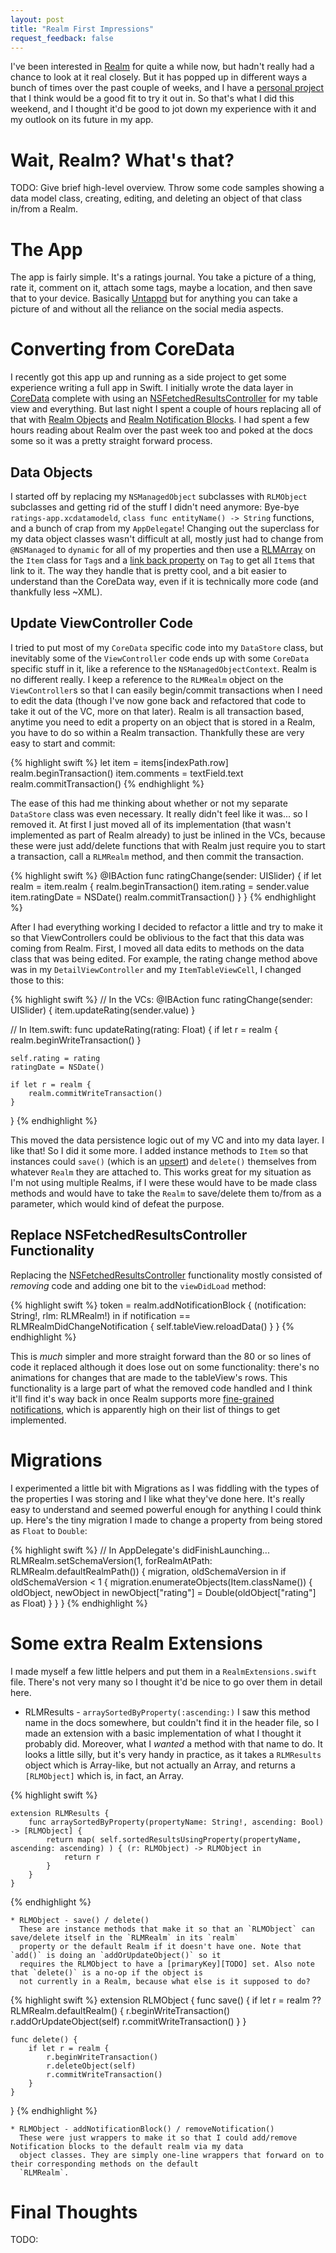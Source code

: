 ```yaml
---
layout: post
title: "Realm First Impressions"
request_feedback: false
---
```


I've been interested in [Realm][realm] for quite a while now, but hadn't really had a chance to look at it real
closely. But it has popped up in different ways a bunch of times over the past couple of weeks, and I have a [personal
project][ratings-app] that I think would be a good fit to try it out in. So that's what I did this weekend, and I
thought it'd be good to jot down my experience with it and my outlook on its future in my app.

<!-- more -->

# Wait, Realm? What's that?

TODO: Give brief high-level overview. Throw some code samples showing a data model class, creating, editing, and 
deleting an object of that class in/from a Realm.

# The App

The app is fairly simple. It's a ratings journal. You take a picture of a thing, rate it, comment on it, attach
some tags, maybe a location, and then save that to your device. Basically [Untappd](untappd) but for anything you
can take a picture of and without all the reliance on the social media aspects.

# Converting from CoreData

I recently got this app up and running as a side project to get some experience writing a full app in Swift. I
initially wrote the data layer in [CoreData][TODO] complete with using an [NSFetchedResultsController][TODO] for
my table view and everything. But last night I spent a couple of hours replacing all of that with [Realm Objects][TODO]
and [Realm Notification Blocks][TODO]. I had spent a few hours reading about Realm over the past week too and
poked at the docs some so it was a pretty straight forward process.

## Data Objects

I started off by replacing my `NSManagedObject` subclasses with `RLMObject` subclasses and getting rid of the stuff
I didn't need anymore: Bye-bye `ratings-app.xcdatamodeld`, `class func entityName() -> String` functions, and a bunch
of crap from my `AppDelegate`! Changing out the superclass for my data object classes wasn't difficult at all, mostly
just had to change from `@NSManaged` to `dynamic` for all of my properties and then use a [RLMArray][TODO] on the `Item`
class for `Tag`s and a [link back property][TODO] on `Tag` to get all `Item`s that link to it. The way they handle that is
pretty cool, and a bit easier to understand than the CoreData way, even if it is technically more code (and thankfully
less ~XML).

## Update ViewController Code

I tried to put most of my `CoreData` specific code into my `DataStore` class, but inevitably some of the `ViewController`
code ends up with some `CoreData` specific stuff in it, like a reference to the `NSManagedObjectContext`. Realm is no
different really. I keep a reference to the `RLMRealm` object on the `ViewController`s so that I can easily begin/commit
transactions when I need to edit the data (though I've now gone back and refactored that code to take it out of the VC,
more on that later). Realm is all transaction based, anytime you need to edit a property on an object that is stored in
a Realm, you have to do so within a Realm transaction. Thankfully these are very easy to start and commit:

{% highlight swift %}
let item = items[indexPath.row]
realm.beginTransaction()
item.comments = textField.text
realm.commitTransaction()
{% endhighlight %}

<p style="line-height: 0.5em;" /> <!-- TODO: Get rid of this when I have some time to look at my theme a bit -->

<!-- TODO: The above might be moved (at least partially) into the intro to Realm section at the beginning of the article. -->

The ease of this had me thinking about whether or not my separate `DataStore` class was even necessary. It really didn't
feel like it was... so I removed it. At first I just moved all of its implementation (that wasn't implemented as part of
Realm already) to just be inlined in the VCs, because these were just add/delete functions that with Realm just require you to
start a transaction, call a `RLMRealm` method, and then commit the transaction.

{% highlight swift %}
@IBAction func ratingChange(sender: UISlider) {
    if let realm = item.realm {
        realm.beginTransaction()
        item.rating = sender.value
        item.ratingDate = NSDate()
        realm.commitTransaction()
    }
}
{% endhighlight %}

<p style="line-height: 0.5em;" /> <!-- TODO: Get rid of this when I have some time to look at my theme a bit -->

After I had everything working I decided to refactor a little and try to make it so that ViewControllers could be oblivious
to the fact that this data was coming from Realm. First, I moved all data edits to methods on the data class that was being
edited. For example, the rating change method above was in my `DetailViewController` and my `ItemTableViewCell`, I changed
those to this:

{% highlight swift %}
// In the VCs:
@IBAction func ratingChange(sender: UISlider) {
    item.updateRating(sender.value)
}

// In Item.swift:
func updateRating(rating: Float) {
    if let r = realm {
        realm.beginWriteTransaction()
    }

    self.rating = rating
    ratingDate = NSDate()

    if let r = realm {
        realm.commitWriteTransaction()
    }
}
{% endhighlight %}

<p style="line-height: 0.5em;" /> <!-- TODO: Get rid of this when I have some time to look at my theme a bit -->

This moved the data persistence logic out of my VC and into my data layer. I like that! So I did it some more. I added
instance methods to `Item` so that instances could `save()` (which is an [upsert][TODO]) and `delete()` themselves from
whatever `Realm` they are attached to. This works great for my situation as I'm not using multiple Realms, if I were these
would have to be made class methods and would have to take the `Realm` to save/delete them to/from as a parameter, which
would kind of defeat the purpose.

## Replace NSFetchedResultsController Functionality

Replacing the [NSFetchedResultsController][TODO] functionality mostly consisted of *removing* code and adding one bit
to the `viewDidLoad` method:

{% highlight swift %}
token = realm.addNotificationBlock { (notification: String!, rlm: RLMRealm!) in
    if notification == RLMRealmDidChangeNotification {
        self.tableView.reloadData()
    }
}
{% endhighlight %}

<p style="line-height: 0.5em;" /> <!-- TODO: Get rid of this when I have some time to look at my theme a bit -->

This is *much* simpler and more straight forward than the 80 or so lines of code it replaced although it does lose out on
some functionality: there's no animations for changes that are made to the tableView's rows. This functionality is a
large part of what the removed code handled and I think it'll find it's way back in once Realm supports more [fine-grained
notifications][TODO], which is apparently high on their list of things to get implemented.

# Migrations

I experimented a little bit with Migrations as I was fiddling with the types of the properties I was storing and I like
what they've done here. It's really easy to understand and seemed powerful enough for anything I could think up. Here's
the tiny migration I made to change a property from being stored as `Float` to `Double`:

{% highlight swift %}
// In AppDelegate's didFinishLaunching...
RLMRealm.setSchemaVersion(1, forRealmAtPath: RLMRealm.defaultRealmPath()) { migration, oldSchemaVersion in
    if oldSchemaVersion < 1 {
        migration.enumerateObjects(Item.className()) { oldObject, newObject in
            newObject["rating"] = Double(oldObject["rating"] as Float)
        }
    }
}
{% endhighlight %}

<p style="line-height: 0.5em;" /> <!-- TODO: Get rid of this when I have some time to look at my theme a bit -->

# Some extra Realm Extensions

I made myself a few little helpers and put them in a `RealmExtensions.swift` file. There's not very many so I thought
it'd be nice to go over them in detail here.

<p style="line-height: 0.5em;" /> <!-- TODO: Get rid of this when I have some time to look at my theme a bit -->

  * RLMResults - `arraySortedByProperty(:ascending:)`
    I saw this method name in the docs somewhere, but couldn't find it in the header file, so I made an extension with a
    basic implementation of what I thought it probably did. Moreover, what I *wanted* a method with that name to do. It
    looks a little silly, but it's very handy in practice, as it takes a `RLMResults` object which is Array-like, but not
    actually an Array, and returns a `[RLMObject]` which is, in fact, an Array.

{% highlight swift %}
```
extension RLMResults {
    func arraySortedByProperty(propertyName: String!, ascending: Bool) -> [RLMObject] {
        return map( self.sortedResultsUsingProperty(propertyName, ascending: ascending) ) { (r: RLMObject) -> RLMObject in
            return r
        }
    }
}
```
{% endhighlight %}

<p style="line-height: 0.5em;" /> <!-- TODO: Get rid of this when I have some time to look at my theme a bit -->

    * RLMObject - save() / delete()
      These are instance methods that make it so that an `RLMObject` can save/delete itself in the `RLMRealm` in its `realm`
      property or the default Realm if it doesn't have one. Note that `add()` is doing an `addOrUpdateObject()` so it
      requires the RLMObject to have a [primaryKey][TODO] set. Also note that `delete()` is a no-op if the object is
      not currently in a Realm, because what else is it supposed to do?

<p style="line-height: 0.5em;" /> <!-- TODO: Get rid of this when I have some time to look at my theme a bit -->

{% highlight swift %}
extension RLMObject {
    func save() {
        if let r = realm ?? RLMRealm.defaultRealm() {
            r.beginWriteTransaction()
            r.addOrUpdateObject(self)
            r.commitWriteTransaction()
        }
    }

    func delete() {
        if let r = realm {
            r.beginWriteTransaction()
            r.deleteObject(self)
            r.commitWriteTransaction()
        }
    }
}
{% endhighlight %}

<p style="line-height: 0.5em;" /> <!-- TODO: Get rid of this when I have some time to look at my theme a bit -->

    * RLMObject - addNotificationBlock() / removeNotification()
      These were just wrappers to make it so that I could add/remove Notification blocks to the default realm via my data
      object classes. They are simply one-line wrappers that forward on to their corresponding methods on the default
      `RLMRealm`.

<p style="line-height: 0.5em;" /> <!-- TODO: Get rid of this when I have some time to look at my theme a bit -->

# Final Thoughts

TODO:

[realm]: http://realm.io "Realm"
[ratings-app]: https://github.com/aranasaurus/ratings-app "Ratings App"
[untappd]: todo: "Untappd"
[TODO]: http://istillneedtomakethisarealurl.com/ "TODO: Fill in this link!"
